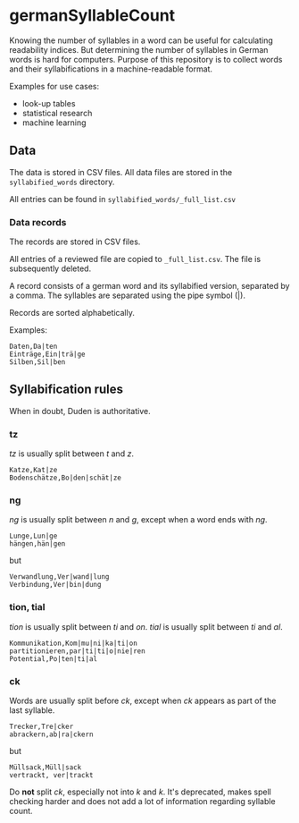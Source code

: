 # germanSyllableCount

Knowing the number of syllables in a word can be useful for calculating readability indices. But determining the number of syllables in German words is hard for computers. Purpose of this repository is to collect words and their syllabifications in a machine-readable format. 

Examples for use cases:
- look-up tables
- statistical research
- machine learning


## Data

The data is stored in CSV files. All data files are stored in the
```syllabified_words``` directory.

All entries can be found in ```syllabified_words/_full_list.csv```

### Data records

The records are stored in CSV files.

All entries of a reviewed file are copied to ```_full_list.csv```. The file
is subsequently deleted.

A record consists of a german word and its syllabified version, separated by a comma. The syllables are separated using the pipe symbol (|).

Records are sorted alphabetically.

Examples:
```
Daten,Da|ten
Einträge,Ein|trä|ge
Silben,Sil|ben
```

## Syllabification rules

When in doubt, Duden is authoritative.

### tz

_tz_ is usually split between _t_ and _z_.

```
Katze,Kat|ze
Bodenschätze,Bo|den|schät|ze
```

### ng

_ng_ is usually split between _n_ and _g_, except when a word ends
with _ng_.

```
Lunge,Lun|ge
hängen,hän|gen
```

but

```
Verwandlung,Ver|wand|lung
Verbindung,Ver|bin|dung
```

### tion, tial

_tion_ is usually split between  _ti_ and _on_. _tial_ is usually split between  _ti_ and _al_.

```
Kommunikation,Kom|mu|ni|ka|ti|on
partitionieren,par|ti|ti|o|nie|ren
Potential,Po|ten|ti|al
```
### ck

Words are usually split before _ck_, except when _ck_ appears as part
of the last syllable.

```
Trecker,Tre|cker
abrackern,ab|ra|ckern
```

but

```
Müllsack,Müll|sack
vertrackt, ver|trackt
```

Do __not__ split _ck_, especially not into _k_ and _k_. It's
deprecated, makes spell checking harder and does not add a lot of
information regarding syllable count.
